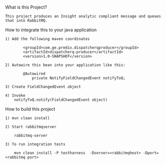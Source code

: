 What is this Project?

	This project produces an Insight analytic compliant message and queues that into RabbitMQ. 

How to integrate this to your java application

	1) Add the following maven coordinates

			<groupId>com.ge.predix.dispatcherqproducer</groupId>
			<artifactId>dispatcherq-producer</artifactId>
			<version>1.0-SNAPSHOT</version>

	2) Autowire this bean into your application like this:
	
		    @Autowired
         	    private NotifyFieldChangedEvent notifyToQ;

	3) Create FieldChangedEvent object

	4) Invoke
		notifyToQ.notify(FieldChangedEvent object)

How to build this project

	1) mvn clean install

	2) Start rabbitmqserver

	    rabbitmq-server

	3) To run integration tests

		mvn clean install -P testharness  -Dserver=<rabbitmqhost> -Dport=<rabbitmq port>
